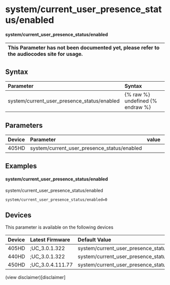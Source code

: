 ﻿---
description: system/current_user_presence_status/enabled
search:
    keywords: ['system','current_user_presence_status','enabled']
---

# system/current_user_presence_status/enabled

#### system/current_user_presence_status/enabled


| This Parameter has not been documented yet, please refer to the audiocodes site for usage.  |
| :--- |

## Syntax
| Parameter | Syntax |
| :--- | :--- |
|system/current_user_presence_status/enabled | {% raw %} undefined {% endraw %} |

## Parameters
|Device|Parameter|value|Description|
|:---|:---|:---|:---|
| 405HD | system/current_user_presence_status/enabled |  |  |

## Examples
#### system/current_user_presence_status/enabled

system/current_user_presence_status/enabled

```
system/current_user_presence_status/enabled=0
```

## Devices
This parameter is available on the following devices

| Device | Latest Firmware | Default Value |
|:---|:---|:---|
| 405HD | ;UC_3.0.1.322 | system/current_user_presence_status/enabled=0 
| 440HD | ;UC_3.0.1.322 | system/current_user_presence_status/enabled=0 
| 450HD | ;UC_3.0.4.111.77 | system/current_user_presence_status/enabled=0 

(view disclaimer)[disclaimer]
